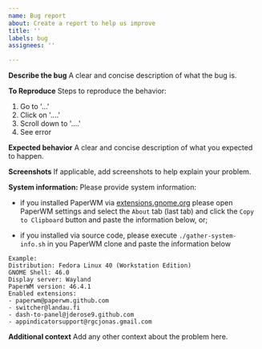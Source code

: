 ```yaml
---
name: Bug report
about: Create a report to help us improve
title: ''
labels: bug
assignees: ''

---
```


**Describe the bug**
A clear and concise description of what the bug is.

**To Reproduce**
Steps to reproduce the behavior:
1. Go to '...'
2. Click on '....'
3. Scroll down to '....'
4. See error

**Expected behavior**
A clear and concise description of what you expected to happen.

**Screenshots**
If applicable, add screenshots to help explain your problem.

**System information:**
Please provide system information:
- if you installed PaperWM via [extensions.gnome.org](https://extensions.gnome.org) please open PaperWM settings and select the `About` tab (last tab) and click the `Copy to Clipboard` button and paste the information below, or;

- if you installed via source code, please execute `./gather-system-info.sh` in you PaperWM clone and paste the information below

```
Example:
Distribution: Fedora Linux 40 (Workstation Edition)
GNOME Shell: 46.0
Display server: Wayland
PaperWM version: 46.4.1
Enabled extensions:
- paperwm@paperwm.github.com
- switcher@landau.fi
- dash-to-panel@jderose9.github.com
- appindicatorsupport@rgcjonas.gmail.com
```

**Additional context**
Add any other context about the problem here.
